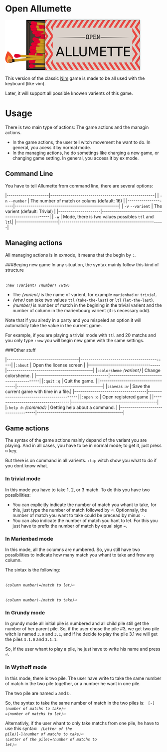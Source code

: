 # Open Allumette

![Logo](./logo.png)

This version of the classic [Nim](https://en.wikipedia.org/wiki/Nim) game is made to be all used with the keyboard (like vim).

Later, it will support all possible knowen varients of this game.

# Usage
There is two main type of actions: The game actions and the managin actions.

* In the game actions, the user tell witch movement he want to do. In general, you acess it by normal mode.
* In the managing actions, he do sometings like charging a new game, or changing game setting. In general, you access it by ex mode.

## Command Line
You have to tell Allumette from command line, there are several options:

|---------------------|----------------------------------------------------|
| `-n` `--number`     | The number of match or colums (default: 16)        |
|---------------------|----------------------------------------------------|
| `-v` `--varient`    | The varient (default: Trivial)                     |
|---------------------|----------------------------------------------------|
| `-w`                | Mode, there is two values possibles `ttl` and `ltl`|
|---------------------|----------------------------------------------------|

## Managing actions
All managing actions is in exmode, it means that the begin by `:`.

###Beging new game
In any situation, the syntax mainly follow this kind of structure

<code>
:new <var>⟨varient⟩</var> <var>⟨number⟩</var> <var>⟨wtw⟩</var>
</code>

* The <var>⟨varient⟩</var> is the name of varient, for example `marienbad` or `trivial`.
* <var>⟨wtw⟩</var> can take two values `ttl` (`take-the-last`) or `ltl` (`let-the-last`).
* <var>⟨number⟩</var> is number of match in the begining in the trivial varient and the number of column in the marienbourg varient (it is necessary odd).

Note that if you alredy in a party and you mispeled an option it will automaticly take the value in the current game.

For example, if you are playing a trivial mode with `ttl` and 20 matchs and you only type `:new` you will begin new game with the same settings.

###Other stuff

|------------------------------------|-------------------------------------------|
|`:about`                            | Open the license screen                   |
|------------------------------------|-------------------------------------------|
|`:colorsheme` <var>⟨varient⟩</var>  | Change colorsheme.                        |
|------------------------------------|-------------------------------------------|
|`:quit` `:q`                        | Quit the game.                            |
|------------------------------------|-------------------------------------------|
|`:saveas` `:w`                      | Save the current game with time in a file.|
|------------------------------------|-------------------------------------------|
|`:open` `:o`                        | Open registered game                      |
|------------------------------------|-------------------------------------------|
|`:help` `:h` <var>⟨commad⟩</var>    | Getting help about a command.             |
|------------------------------------|-------------------------------------------|

## Game actions
The syntax of the game actions mainly depand of the variant you are playing. And in all cases, you have to be in normal mode; to get it, just press <kbd>⎋</kbd> key.

But there is on command in all varients. `:tip` witch show you what to do if you dont know what.

### In trivial mode
In this mode you have to take 1, 2, or 3 match. To do this you have two possibilities:

* You can explicitly indicate the number of match you whant to take, for this, just type the number of match followed by <kbd>⏎</kbd>. Optionnaly, the number of match you want to take could be precead by minus `-`.
* You can also indicate the number of match you hant to let. For this you just have to prefix the number of match by equal sign `=`.

### In Marienbad mode
In this mode, all the columns are numbered. So, you still have two possibilities to indicate how many match you whant to take and frow any column.

The sintax is the following:

<code>
<var>⟨column number⟩</var>=<var>⟨match to let⟩</var><kbd>⏎</kbd>

<var>⟨column number⟩</var>-<var>⟨match to take⟩</var><kbd>⏎</kbd>
</code>

### In Grundy mode
In grundy mode all initial pile is numbered and all child pile still get the number of her parent pile. So, if the user chose the pile #3, we get two pile witch is named `3.0` and `3.1`, and if he decide to play the pile 3.1 we will get the piles `3.1.0` and `3.1.1`.

So, if the user whant to play a pile, he just have to write his name and press <kbd>⏎</kbd>.

### In Wythoff mode
In this mode, there is two pile. The user have write to take the same number of match in the two pile together, or a number he want in one pile.

The two pile are named `a` and `b`.

So, the syntax to take the same number of match in the two piles is:
<code>
[-]<var>⟨number of matchs to take⟩</var><kbd>⏎</kbd>
=<var>⟨number of matchs to let⟩</var><kbd>⏎</kbd>
</code>

Alternativly, if the user whant to only take matchs from one pile, he have to use this syntax:
<code>
<var>⟨Letter of the pile⟩</var>[-]<var>⟨number of matchs to take⟩</var><kbd>⏎</kbd>
<var>⟨Letter of the pile⟩</var>=<var>⟨number of matchs to let⟩</var><kbd>⏎</kbd>
</code>
